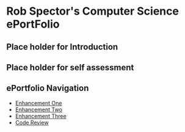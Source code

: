
# Rob Spector's Computer Science ePortFolio
## Place holder for Introduction
## Place holder for self assessment







## ePortfolio Navigation
- [Enhancement One](enhancement_1.md)
- [Enhancement Two](enhancement_two.md)
- [Enhancement Three](enhancement_three.md)
- [Code Review](code_review.md)
